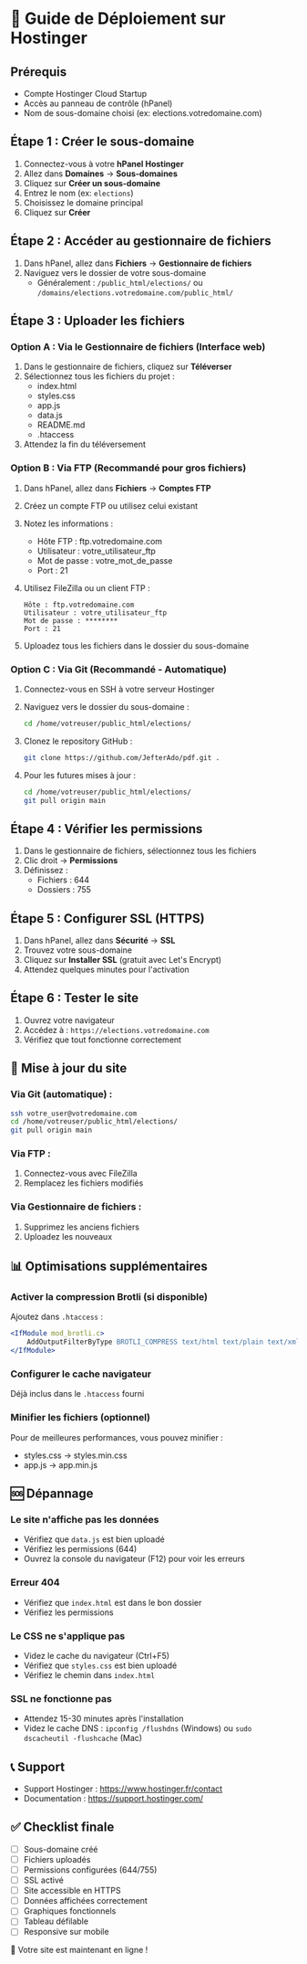 # 🚀 Guide de Déploiement sur Hostinger

## Prérequis
- Compte Hostinger Cloud Startup
- Accès au panneau de contrôle (hPanel)
- Nom de sous-domaine choisi (ex: elections.votredomaine.com)

## Étape 1 : Créer le sous-domaine

1. Connectez-vous à votre **hPanel Hostinger**
2. Allez dans **Domaines** → **Sous-domaines**
3. Cliquez sur **Créer un sous-domaine**
4. Entrez le nom (ex: `elections`)
5. Choisissez le domaine principal
6. Cliquez sur **Créer**

## Étape 2 : Accéder au gestionnaire de fichiers

1. Dans hPanel, allez dans **Fichiers** → **Gestionnaire de fichiers**
2. Naviguez vers le dossier de votre sous-domaine
   - Généralement : `/public_html/elections/` ou `/domains/elections.votredomaine.com/public_html/`

## Étape 3 : Uploader les fichiers

### Option A : Via le Gestionnaire de fichiers (Interface web)

1. Dans le gestionnaire de fichiers, cliquez sur **Téléverser**
2. Sélectionnez tous les fichiers du projet :
   - index.html
   - styles.css
   - app.js
   - data.js
   - README.md
   - .htaccess
3. Attendez la fin du téléversement

### Option B : Via FTP (Recommandé pour gros fichiers)

1. Dans hPanel, allez dans **Fichiers** → **Comptes FTP**
2. Créez un compte FTP ou utilisez celui existant
3. Notez les informations :
   - Hôte FTP : ftp.votredomaine.com
   - Utilisateur : votre_utilisateur_ftp
   - Mot de passe : votre_mot_de_passe
   - Port : 21

4. Utilisez FileZilla ou un client FTP :
   ```
   Hôte : ftp.votredomaine.com
   Utilisateur : votre_utilisateur_ftp
   Mot de passe : ********
   Port : 21
   ```

5. Uploadez tous les fichiers dans le dossier du sous-domaine

### Option C : Via Git (Recommandé - Automatique)

1. Connectez-vous en SSH à votre serveur Hostinger
2. Naviguez vers le dossier du sous-domaine :
   ```bash
   cd /home/votreuser/public_html/elections/
   ```

3. Clonez le repository GitHub :
   ```bash
   git clone https://github.com/JefterAdo/pdf.git .
   ```

4. Pour les futures mises à jour :
   ```bash
   cd /home/votreuser/public_html/elections/
   git pull origin main
   ```

## Étape 4 : Vérifier les permissions

1. Dans le gestionnaire de fichiers, sélectionnez tous les fichiers
2. Clic droit → **Permissions**
3. Définissez :
   - Fichiers : 644
   - Dossiers : 755

## Étape 5 : Configurer SSL (HTTPS)

1. Dans hPanel, allez dans **Sécurité** → **SSL**
2. Trouvez votre sous-domaine
3. Cliquez sur **Installer SSL** (gratuit avec Let's Encrypt)
4. Attendez quelques minutes pour l'activation

## Étape 6 : Tester le site

1. Ouvrez votre navigateur
2. Accédez à : `https://elections.votredomaine.com`
3. Vérifiez que tout fonctionne correctement

## 🔄 Mise à jour du site

### Via Git (automatique) :
```bash
ssh votre_user@votredomaine.com
cd /home/votreuser/public_html/elections/
git pull origin main
```

### Via FTP :
1. Connectez-vous avec FileZilla
2. Remplacez les fichiers modifiés

### Via Gestionnaire de fichiers :
1. Supprimez les anciens fichiers
2. Uploadez les nouveaux

## 📊 Optimisations supplémentaires

### Activer la compression Brotli (si disponible)
Ajoutez dans `.htaccess` :
```apache
<IfModule mod_brotli.c>
    AddOutputFilterByType BROTLI_COMPRESS text/html text/plain text/xml text/css text/javascript application/javascript application/json
</IfModule>
```

### Configurer le cache navigateur
Déjà inclus dans le `.htaccess` fourni

### Minifier les fichiers (optionnel)
Pour de meilleures performances, vous pouvez minifier :
- styles.css → styles.min.css
- app.js → app.min.js

## 🆘 Dépannage

### Le site n'affiche pas les données
- Vérifiez que `data.js` est bien uploadé
- Vérifiez les permissions (644)
- Ouvrez la console du navigateur (F12) pour voir les erreurs

### Erreur 404
- Vérifiez que `index.html` est dans le bon dossier
- Vérifiez les permissions

### Le CSS ne s'applique pas
- Videz le cache du navigateur (Ctrl+F5)
- Vérifiez que `styles.css` est bien uploadé
- Vérifiez le chemin dans `index.html`

### SSL ne fonctionne pas
- Attendez 15-30 minutes après l'installation
- Videz le cache DNS : `ipconfig /flushdns` (Windows) ou `sudo dscacheutil -flushcache` (Mac)

## 📞 Support

- Support Hostinger : https://www.hostinger.fr/contact
- Documentation : https://support.hostinger.com/

## ✅ Checklist finale

- [ ] Sous-domaine créé
- [ ] Fichiers uploadés
- [ ] Permissions configurées (644/755)
- [ ] SSL activé
- [ ] Site accessible en HTTPS
- [ ] Données affichées correctement
- [ ] Graphiques fonctionnels
- [ ] Tableau défilable
- [ ] Responsive sur mobile

🎉 Votre site est maintenant en ligne \!
